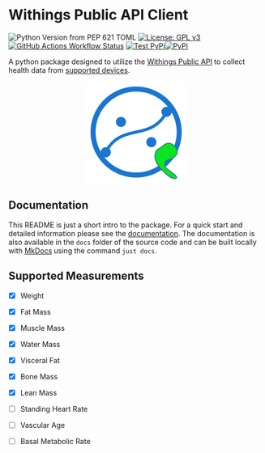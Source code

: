 # Withings Public API Client


![Python Version from PEP 621 TOML](https://img.shields.io/python/required-version-toml?tomlFilePath=https%3A%2F%2Fraw.githubusercontent.com%2Fiandday%2Fwithingpy%2Frefs%2Fheads%2Fmain%2Fpyproject.toml)
[![License: GPL v3](https://img.shields.io/badge/License-GPLv3-blue.svg)](https://www.gnu.org/licenses/gpl-3.0)
[![GitHub Actions Workflow Status](https://img.shields.io/github/actions/workflow/status/iandday/withingpy/ci.yml?label=Build)](https://github.com/iandday/withingpy/actions/workflows/ci.yml)
[![Test PyPi](https://img.shields.io/pypi/v/withingpy?pypiBaseUrl=https%3A%2F%2Ftest.pypi.org&label=test%20pypi
)](https://test.pypi.org/manage/project/withingpy/releases/)[![PyPi](https://img.shields.io/pypi/v/withingpy?pypi)](https://pypi.org/manage/project/withingpy/releases/)


A python package designed to utilize the [Withings Public API](https://developer.withings.com/api-reference) to collect health data from [supported devices](https://developer.withings.com/developer-guide/v3/data-api/all-available-health-data).

<p align="center">
  <img src="docs/img/logo.svg" alt="Withings Logo" width="200"/>
</p>


## Documentation

This README is just a short intro to the package.
For a quick start and detailed information please see the [documentation](https://iandday.github.io/withingpy/).
The documentation is also available in the `docs` folder of the source code and can be built locally with [MkDocs](https://www.mkdocs.org/) using the command `just docs`.

## Supported Measurements

- [x] Weight
- [x] Fat Mass
- [x] Muscle Mass
- [x] Water Mass
- [x] Visceral Fat
- [x] Bone Mass
- [x] Lean Mass
- [ ] Standing Heart Rate
- [ ] Vascular Age
- [ ] Basal Metabolic Rate

